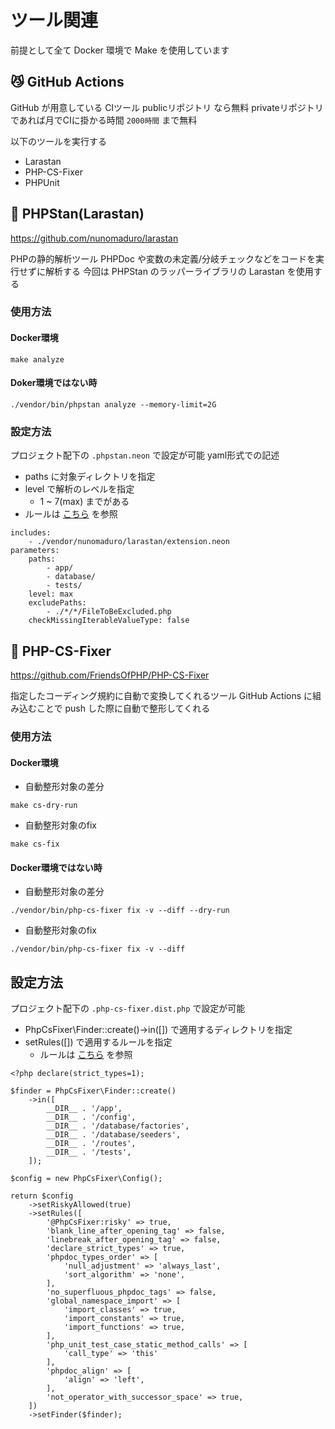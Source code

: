 # ツール関連

前提として全て Docker 環境で Make を使用しています

## 😼 GitHub Actions

GitHub が用意している CIツール
publicリポジトリ なら無料 privateリポジトリ であれば月でCIに掛かる時間 `2000時間` まで無料

以下のツールを実行する
- Larastan
- PHP-CS-Fixer
- PHPUnit

## 🐘 PHPStan(Larastan)

https://github.com/nunomaduro/larastan

PHPの静的解析ツール
PHPDoc や変数の未定義/分岐チェックなどをコードを実行せずに解析する
今回は PHPStan のラッパーライブラリの Larastan を使用する

### 使用方法

#### Docker環境

```
make analyze
```

#### Doker環境ではない時

```
./vendor/bin/phpstan analyze --memory-limit=2G
```

### 設定方法

プロジェクト配下の `.phpstan.neon` で設定が可能
yaml形式での記述

- paths に対象ディレクトリを指定
- level で解析のレベルを指定
    - 1 ~ 7(max) までがある
- ルールは [こちら](https://phpstan.org/config-reference) を参照

```yaml=
includes:
    - ./vendor/nunomaduro/larastan/extension.neon
parameters:
    paths:
        - app/
        - database/
        - tests/
    level: max
    excludePaths:
        - ./*/*/FileToBeExcluded.php
    checkMissingIterableValueType: false
```

## 🦅 PHP-CS-Fixer

https://github.com/FriendsOfPHP/PHP-CS-Fixer

指定したコーディング規約に自動で変換してくれるツール
GitHub Actions に組み込むことで push した際に自動で整形してくれる

### 使用方法

#### Docker環境

- 自動整形対象の差分

```
make cs-dry-run
```

- 自動整形対象のfix

```
make cs-fix
```

#### Docker環境ではない時

- 自動整形対象の差分

```
./vendor/bin/php-cs-fixer fix -v --diff --dry-run
```

- 自動整形対象のfix

```
./vendor/bin/php-cs-fixer fix -v --diff
```

## 設定方法

プロジェクト配下の `.php-cs-fixer.dist.php` で設定が可能

- PhpCsFixer\Finder::create()->in([]) で適用するディレクトリを指定
- setRules([]) で適用するルールを指定
    - ルールは [こちら](https://mlocati.github.io/php-cs-fixer-configurator/#version:3.0) を参照

```php=
<?php declare(strict_types=1);

$finder = PhpCsFixer\Finder::create()
    ->in([
        __DIR__ . '/app',
        __DIR__ . '/config',
        __DIR__ . '/database/factories',
        __DIR__ . '/database/seeders',
        __DIR__ . '/routes',
        __DIR__ . '/tests',
    ]);

$config = new PhpCsFixer\Config();

return $config
    ->setRiskyAllowed(true)
    ->setRules([
        '@PhpCsFixer:risky' => true,
        'blank_line_after_opening_tag' => false,
        'linebreak_after_opening_tag' => false,
        'declare_strict_types' => true,
        'phpdoc_types_order' => [
            'null_adjustment' => 'always_last',
            'sort_algorithm' => 'none',
        ],
        'no_superfluous_phpdoc_tags' => false,
        'global_namespace_import' => [
            'import_classes' => true,
            'import_constants' => true,
            'import_functions' => true,
        ],
        'php_unit_test_case_static_method_calls' => [
            'call_type' => 'this'
        ],
        'phpdoc_align' => [
            'align' => 'left',
        ],
        'not_operator_with_successor_space' => true,
    ])
    ->setFinder($finder);

```
